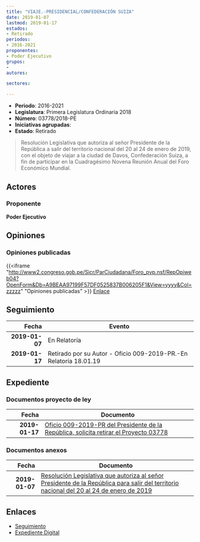 ```yaml
---
title: "VIAJE.-PRESIDENCIAL/CONFEDERACIÓN SUIZA"
date: 2019-01-07
lastmod: 2019-01-17
estados:
- Retirado
periodos:
- 2016-2021
proponentes:
- Poder Ejecutivo
grupos:
- 
autores:

sectores:

---
```

- **Periodo**: 2016-2021
- **Legislatura**: Primera Legislatura Ordinaria 2018
- **Número**: 03778/2018-PE
- **Iniciativas agrupadas**: 
- **Estado**: Retirado

> Resolución Legislativa que autoriza al señor Presidente de la República a salir del territorio nacional del 20 al 24 de enero de 2019, con el objeto de viajar a la ciudad de Davos, Confederación Suiza, a fin de participar en la Cuadragésimo Novena Reunión Anual del Foro Económico Mundial.


## Actores

### Proponente

**Poder Ejecutivo**

## Opiniones

### Opiniones publicadas

{{<iframe "http://www2.congreso.gob.pe/Sicr/ParCiudadana/Foro_pvp.nsf/RepOpiweb04?OpenForm&Db=A9BEAA97199F57DF0525837B006205F1&View=yyyy&Col=zzzzz" "Opiniones publicadas" >}}
[Enlace](http://www2.congreso.gob.pe/Sicr/ParCiudadana/Foro_pvp.nsf/RepOpiweb04?OpenForm&Db=A9BEAA97199F57DF0525837B006205F1&View=yyyy&Col=zzzzz)


## Seguimiento

| Fecha | Evento |
|------:|--------|
| **2019-01-07** | En Relatoría |
| **2019-01-17** | Retirado por su Autor - Oficio 009-2019-PR.-En Relatoría 18.01.19 |

## Expediente

### Documentos proyecto de ley

| Fecha | Documento |
|------:|-----------|
| **2019-01-17** | [Oficio 009-2019-PR del Presidente de la República, solicita retirar el Proyecto 03778](http://www.leyes.congreso.gob.pe/Documentos/2016_2021/Oficios/Poder_Ejecutivo/OFICIO-009-2019-PR.pdf) |

### Documentos anexos

| Fecha | Documento |
|------:|-----------|
| **2019-01-07** | [Resolución Legislativa que autoriza al señor Presidente de la República para salir del territorio nacional del 20 al 24 de enero de 2019](http://www.leyes.congreso.gob.pe/Documentos/2016_2021/Proyectos_de_Ley_y_de_Resoluciones_Legislativas/PL0377820190107.pdf) |

## Enlaces

- [Seguimiento](http://www2.congreso.gob.pe/Sicr/TraDocEstProc/CLProLey2016.nsf/f7fff46988ca05b1052578e100829cc7/7781d4332cc3b00a0525837b0060d289?OpenDocument)
- [Expediente Digital](http://www2.congreso.gob.pe/Sicr/TraDocEstProc/Expvirt_2011.nsf/visbusqptramdoc1621/03778?opendocument)

